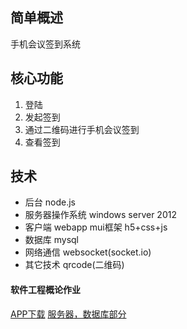 ## 简单概述
手机会议签到系统

## 核心功能
1. 登陆
2. 发起签到
3. 通过二维码进行手机会议签到
4. 查看签到

## 技术
+ 后台 node.js
+ 服务器操作系统 windows server 2012
+ 客户端  webapp mui框架 h5+css+js
+ 数据库 mysql
+ 网络通信 websocket(socket.io)
+ 其它技术 qrcode(二维码)


#### 软件工程概论作业
 [APP下载](http://tangchuan.xyz/)
 [服务器，数据库部分](https://github.com/JLUtangchuan/server)
